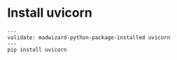 # Install uvicorn

```shell
---
validate: madwizard-python-package-installed uvicorn
---
pip install uvicorn
```

